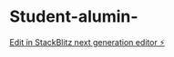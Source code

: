# Student-alumin-

[Edit in StackBlitz next generation editor ⚡️](https://stackblitz.com/~/github.com/REXDEX-sys/Student-alumin-)